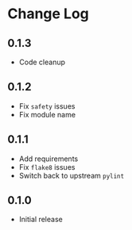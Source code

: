 # Change Log

## 0.1.3

* Code cleanup

## 0.1.2

* Fix `safety` issues
* Fix module name

## 0.1.1

* Add requirements
* Fix `flake8` issues
* Switch back to upstream `pylint`

## 0.1.0

* Initial release
